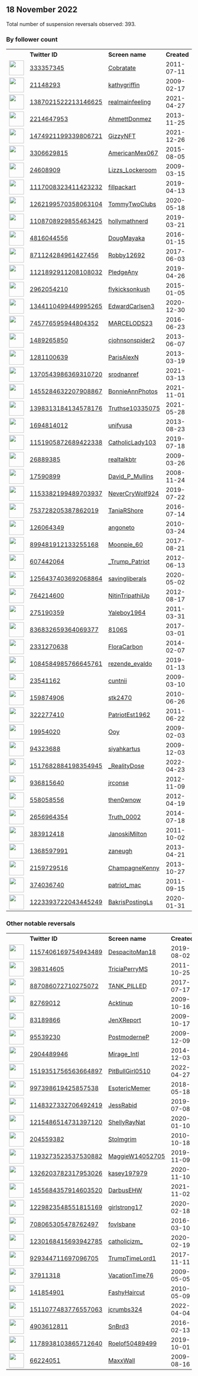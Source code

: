 
## 18 November 2022
Total number of suspension reversals observed: 393.

### By follower count
<table><tr><th></th><th align="left">Twitter ID</th><th align="left">Screen name</th>
<th align="left">Created</th><th align="left">Status</th><th align="left">Suspended</th><th align="left">Followers</th>
<tr><td><a href="https://pbs.twimg.com/profile_images/1593669202702999554/aQ7YTs2C_normal.jpg"><img src="https://pbs.twimg.com/profile_images/1593669202702999554/aQ7YTs2C_normal.jpg" width="40px" height="40px" align="center"/></a></td><td><a href="https://twitter.com/intent/user?user_id=333357345">333357345</a></td><td><a href="https://twitter.com/Cobratate">Cobratate</a></td><td>2011-07-11</td><td align="center"></td><td></td><td>4556628</td></tr>
<tr><td><a href="https://abs.twimg.com/sticky/default_profile_images/default_profile_normal.png"><img src="https://abs.twimg.com/sticky/default_profile_images/default_profile_normal.png" width="40px" height="40px" align="center"/></a></td><td><a href="https://twitter.com/intent/user?user_id=21148293">21148293</a></td><td><a href="https://twitter.com/kathygriffin">kathygriffin</a></td><td>2009-02-17</td><td align="center">🔒</td><td>2022-11-06</td><td>2057525</td></tr>
<tr><td><a href="https://pbs.twimg.com/profile_images/1605984969729376256/Rrv-8PKh_normal.jpg"><img src="https://pbs.twimg.com/profile_images/1605984969729376256/Rrv-8PKh_normal.jpg" width="40px" height="40px" align="center"/></a></td><td><a href="https://twitter.com/intent/user?user_id=1387021522213146625">1387021522213146625</a></td><td><a href="https://twitter.com/realmainfeeling">realmainfeeling</a></td><td>2021-04-27</td><td align="center"></td><td>2022-11-14</td><td>149708</td></tr>
<tr><td><a href="https://pbs.twimg.com/profile_images/1504167119587622916/jaQhbOOD_normal.jpg"><img src="https://pbs.twimg.com/profile_images/1504167119587622916/jaQhbOOD_normal.jpg" width="40px" height="40px" align="center"/></a></td><td><a href="https://twitter.com/intent/user?user_id=2214647953">2214647953</a></td><td><a href="https://twitter.com/AhmettDonmez">AhmettDonmez</a></td><td>2013-11-25</td><td align="center"></td><td>2022-03-30</td><td>146347</td></tr>
<tr><td><a href="https://pbs.twimg.com/profile_images/1610866330244112388/3GO3RU42_normal.jpg"><img src="https://pbs.twimg.com/profile_images/1610866330244112388/3GO3RU42_normal.jpg" width="40px" height="40px" align="center"/></a></td><td><a href="https://twitter.com/intent/user?user_id=1474921199339806721">1474921199339806721</a></td><td><a href="https://twitter.com/GizzyNFT">GizzyNFT</a></td><td>2021-12-26</td><td align="center"></td><td>2022-06-06</td><td>101453</td></tr>
<tr><td><a href="https://pbs.twimg.com/profile_images/974451029507899392/-jEgXNMw_normal.jpg"><img src="https://pbs.twimg.com/profile_images/974451029507899392/-jEgXNMw_normal.jpg" width="40px" height="40px" align="center"/></a></td><td><a href="https://twitter.com/intent/user?user_id=3306629815">3306629815</a></td><td><a href="https://twitter.com/AmericanMex067">AmericanMex067</a></td><td>2015-08-05</td><td align="center"></td><td></td><td>41933</td></tr>
<tr><td><a href="https://pbs.twimg.com/profile_images/1612829673737666561/yfYE20xz_normal.jpg"><img src="https://pbs.twimg.com/profile_images/1612829673737666561/yfYE20xz_normal.jpg" width="40px" height="40px" align="center"/></a></td><td><a href="https://twitter.com/intent/user?user_id=24608909">24608909</a></td><td><a href="https://twitter.com/Lizzs_Lockeroom">Lizzs_Lockeroom</a></td><td>2009-03-15</td><td align="center"></td><td></td><td>33511</td></tr>
<tr><td><a href="https://pbs.twimg.com/profile_images/1592795863260495872/CAwikP2S_normal.jpg"><img src="https://pbs.twimg.com/profile_images/1592795863260495872/CAwikP2S_normal.jpg" width="40px" height="40px" align="center"/></a></td><td><a href="https://twitter.com/intent/user?user_id=1117008323411423232">1117008323411423232</a></td><td><a href="https://twitter.com/fillpackart">fillpackart</a></td><td>2019-04-13</td><td align="center"></td><td>2022-08-28</td><td>23717</td></tr>
<tr><td><a href="https://pbs.twimg.com/profile_images/1529968929057169417/AUBH7e_Z_normal.jpg"><img src="https://pbs.twimg.com/profile_images/1529968929057169417/AUBH7e_Z_normal.jpg" width="40px" height="40px" align="center"/></a></td><td><a href="https://twitter.com/intent/user?user_id=1262199570358063104">1262199570358063104</a></td><td><a href="https://twitter.com/TommyTwoClubs">TommyTwoClubs</a></td><td>2020-05-18</td><td align="center"></td><td>2022-11-12</td><td>15758</td></tr>
<tr><td><a href="https://pbs.twimg.com/profile_images/1593633869680484354/GEdp-5pH_normal.jpg"><img src="https://pbs.twimg.com/profile_images/1593633869680484354/GEdp-5pH_normal.jpg" width="40px" height="40px" align="center"/></a></td><td><a href="https://twitter.com/intent/user?user_id=1108708929855463425">1108708929855463425</a></td><td><a href="https://twitter.com/hollymathnerd">hollymathnerd</a></td><td>2019-03-21</td><td align="center"></td><td>2022-10-29</td><td>15519</td></tr>
<tr><td><a href="https://pbs.twimg.com/profile_images/1595343641987407874/6TZaY_G6_normal.jpg"><img src="https://pbs.twimg.com/profile_images/1595343641987407874/6TZaY_G6_normal.jpg" width="40px" height="40px" align="center"/></a></td><td><a href="https://twitter.com/intent/user?user_id=4816044556">4816044556</a></td><td><a href="https://twitter.com/DougMayaka">DougMayaka</a></td><td>2016-01-15</td><td align="center"></td><td></td><td>14232</td></tr>
<tr><td><a href="https://pbs.twimg.com/profile_images/880063666942611456/uSzxct5n_normal.jpg"><img src="https://pbs.twimg.com/profile_images/880063666942611456/uSzxct5n_normal.jpg" width="40px" height="40px" align="center"/></a></td><td><a href="https://twitter.com/intent/user?user_id=871124284961427456">871124284961427456</a></td><td><a href="https://twitter.com/Robby12692">Robby12692</a></td><td>2017-06-03</td><td align="center"></td><td>2022-10-29</td><td>9939</td></tr>
<tr><td><a href="https://pbs.twimg.com/profile_images/1121893925705388032/0l5UdrdW_normal.jpg"><img src="https://pbs.twimg.com/profile_images/1121893925705388032/0l5UdrdW_normal.jpg" width="40px" height="40px" align="center"/></a></td><td><a href="https://twitter.com/intent/user?user_id=1121892911208108032">1121892911208108032</a></td><td><a href="https://twitter.com/PledgeAny">PledgeAny</a></td><td>2019-04-26</td><td align="center"></td><td>2022-11-09</td><td>9270</td></tr>
<tr><td><a href="https://pbs.twimg.com/profile_images/552172052531412992/Mbg2zceP_normal.jpeg"><img src="https://pbs.twimg.com/profile_images/552172052531412992/Mbg2zceP_normal.jpeg" width="40px" height="40px" align="center"/></a></td><td><a href="https://twitter.com/intent/user?user_id=2962054210">2962054210</a></td><td><a href="https://twitter.com/flykicksonkush">flykicksonkush</a></td><td>2015-01-05</td><td align="center"></td><td>2022-09-18</td><td>8314</td></tr>
<tr><td><a href="https://pbs.twimg.com/profile_images/1602039542315458561/4VTXtRxd_normal.jpg"><img src="https://pbs.twimg.com/profile_images/1602039542315458561/4VTXtRxd_normal.jpg" width="40px" height="40px" align="center"/></a></td><td><a href="https://twitter.com/intent/user?user_id=1344110499449995265">1344110499449995265</a></td><td><a href="https://twitter.com/EdwardCarlsen3">EdwardCarlsen3</a></td><td>2020-12-30</td><td align="center"></td><td>2022-10-29</td><td>7451</td></tr>
<tr><td><a href="https://pbs.twimg.com/profile_images/1295584422339719168/t1Su_g53_normal.jpg"><img src="https://pbs.twimg.com/profile_images/1295584422339719168/t1Su_g53_normal.jpg" width="40px" height="40px" align="center"/></a></td><td><a href="https://twitter.com/intent/user?user_id=745776595944804352">745776595944804352</a></td><td><a href="https://twitter.com/MARCELODS23">MARCELODS23</a></td><td>2016-06-23</td><td align="center"></td><td>2022-05-14</td><td>7224</td></tr>
<tr><td><a href="https://pbs.twimg.com/profile_images/1280859087903903746/56N2nJTt_normal.jpg"><img src="https://pbs.twimg.com/profile_images/1280859087903903746/56N2nJTt_normal.jpg" width="40px" height="40px" align="center"/></a></td><td><a href="https://twitter.com/intent/user?user_id=1489265850">1489265850</a></td><td><a href="https://twitter.com/cjohnsonspider2">cjohnsonspider2</a></td><td>2013-06-07</td><td align="center"></td><td></td><td>7118</td></tr>
<tr><td><a href="https://pbs.twimg.com/profile_images/1535193523389181954/sU9n0XO9_normal.jpg"><img src="https://pbs.twimg.com/profile_images/1535193523389181954/sU9n0XO9_normal.jpg" width="40px" height="40px" align="center"/></a></td><td><a href="https://twitter.com/intent/user?user_id=1281100639">1281100639</a></td><td><a href="https://twitter.com/ParisAlexN">ParisAlexN</a></td><td>2013-03-19</td><td align="center">🚫</td><td>2022-11-13</td><td>6454</td></tr>
<tr><td><a href="https://pbs.twimg.com/profile_images/1590386773603090432/nHrMrsmx_normal.jpg"><img src="https://pbs.twimg.com/profile_images/1590386773603090432/nHrMrsmx_normal.jpg" width="40px" height="40px" align="center"/></a></td><td><a href="https://twitter.com/intent/user?user_id=1370543986369310720">1370543986369310720</a></td><td><a href="https://twitter.com/srodnanref">srodnanref</a></td><td>2021-03-13</td><td align="center">🔒👋</td><td>2022-10-09</td><td>4910</td></tr>
<tr><td><a href="https://pbs.twimg.com/profile_images/1552790160584097792/H-3lCmry_normal.jpg"><img src="https://pbs.twimg.com/profile_images/1552790160584097792/H-3lCmry_normal.jpg" width="40px" height="40px" align="center"/></a></td><td><a href="https://twitter.com/intent/user?user_id=1455284632207908867">1455284632207908867</a></td><td><a href="https://twitter.com/BonnieAnnPhotos">BonnieAnnPhotos</a></td><td>2021-11-01</td><td align="center"></td><td>2022-11-01</td><td>4679</td></tr>
<tr><td><a href="https://pbs.twimg.com/profile_images/1467861282967674890/U0TjSPu3_normal.jpg"><img src="https://pbs.twimg.com/profile_images/1467861282967674890/U0TjSPu3_normal.jpg" width="40px" height="40px" align="center"/></a></td><td><a href="https://twitter.com/intent/user?user_id=1398313184134578176">1398313184134578176</a></td><td><a href="https://twitter.com/Truthse10335075">Truthse10335075</a></td><td>2021-05-28</td><td align="center"></td><td>2022-11-14</td><td>4466</td></tr>
<tr><td><a href="https://pbs.twimg.com/profile_images/840569302843453440/-AS-MSRa_normal.jpg"><img src="https://pbs.twimg.com/profile_images/840569302843453440/-AS-MSRa_normal.jpg" width="40px" height="40px" align="center"/></a></td><td><a href="https://twitter.com/intent/user?user_id=1694814012">1694814012</a></td><td><a href="https://twitter.com/unifyusa">unifyusa</a></td><td>2013-08-23</td><td align="center"></td><td>2022-10-29</td><td>4152</td></tr>
<tr><td><a href="https://pbs.twimg.com/profile_images/1151906634614149125/boUYbNQs_normal.jpg"><img src="https://pbs.twimg.com/profile_images/1151906634614149125/boUYbNQs_normal.jpg" width="40px" height="40px" align="center"/></a></td><td><a href="https://twitter.com/intent/user?user_id=1151905872689422338">1151905872689422338</a></td><td><a href="https://twitter.com/CatholicLady103">CatholicLady103</a></td><td>2019-07-18</td><td align="center"></td><td>2022-05-16</td><td>4080</td></tr>
<tr><td><a href="https://pbs.twimg.com/profile_images/1598013253623357441/gERpG6J4_normal.jpg"><img src="https://pbs.twimg.com/profile_images/1598013253623357441/gERpG6J4_normal.jpg" width="40px" height="40px" align="center"/></a></td><td><a href="https://twitter.com/intent/user?user_id=26889385">26889385</a></td><td><a href="https://twitter.com/realtalkbtr">realtalkbtr</a></td><td>2009-03-26</td><td align="center"></td><td></td><td>4019</td></tr>
<tr><td><a href="https://pbs.twimg.com/profile_images/1349110560403685376/MYcodWwC_normal.jpg"><img src="https://pbs.twimg.com/profile_images/1349110560403685376/MYcodWwC_normal.jpg" width="40px" height="40px" align="center"/></a></td><td><a href="https://twitter.com/intent/user?user_id=17590899">17590899</a></td><td><a href="https://twitter.com/David_P_Mullins">David_P_Mullins</a></td><td>2008-11-24</td><td align="center"></td><td>2022-10-29</td><td>3712</td></tr>
<tr><td><a href="https://pbs.twimg.com/profile_images/1329129864222404619/iGou10tw_normal.jpg"><img src="https://pbs.twimg.com/profile_images/1329129864222404619/iGou10tw_normal.jpg" width="40px" height="40px" align="center"/></a></td><td><a href="https://twitter.com/intent/user?user_id=1153382199489703937">1153382199489703937</a></td><td><a href="https://twitter.com/NeverCryWolf924">NeverCryWolf924</a></td><td>2019-07-22</td><td align="center"></td><td>2022-10-29</td><td>3582</td></tr>
<tr><td><a href="https://pbs.twimg.com/profile_images/849408609175908353/aVyqenA1_normal.jpg"><img src="https://pbs.twimg.com/profile_images/849408609175908353/aVyqenA1_normal.jpg" width="40px" height="40px" align="center"/></a></td><td><a href="https://twitter.com/intent/user?user_id=753728205387862019">753728205387862019</a></td><td><a href="https://twitter.com/TaniaRShore">TaniaRShore</a></td><td>2016-07-14</td><td align="center"></td><td></td><td>3461</td></tr>
<tr><td><a href="https://pbs.twimg.com/profile_images/1519820792120418307/pmr1ZiZn_normal.jpg"><img src="https://pbs.twimg.com/profile_images/1519820792120418307/pmr1ZiZn_normal.jpg" width="40px" height="40px" align="center"/></a></td><td><a href="https://twitter.com/intent/user?user_id=126064349">126064349</a></td><td><a href="https://twitter.com/angoneto">angoneto</a></td><td>2010-03-24</td><td align="center"></td><td>2022-09-10</td><td>3396</td></tr>
<tr><td><a href="https://pbs.twimg.com/profile_images/1542835888526434304/i4LyfdCW_normal.jpg"><img src="https://pbs.twimg.com/profile_images/1542835888526434304/i4LyfdCW_normal.jpg" width="40px" height="40px" align="center"/></a></td><td><a href="https://twitter.com/intent/user?user_id=899481912133255168">899481912133255168</a></td><td><a href="https://twitter.com/Moonpie_60">Moonpie_60</a></td><td>2017-08-21</td><td align="center"></td><td>2022-10-29</td><td>3200</td></tr>
<tr><td><a href="https://pbs.twimg.com/profile_images/1355974972548796419/nhAHica2_normal.jpg"><img src="https://pbs.twimg.com/profile_images/1355974972548796419/nhAHica2_normal.jpg" width="40px" height="40px" align="center"/></a></td><td><a href="https://twitter.com/intent/user?user_id=607442064">607442064</a></td><td><a href="https://twitter.com/_Trump_Patriot">_Trump_Patriot</a></td><td>2012-06-13</td><td align="center"></td><td>2022-10-29</td><td>3173</td></tr>
<tr><td><a href="https://pbs.twimg.com/profile_images/1256437577818632193/Nn8wpZy5_normal.jpg"><img src="https://pbs.twimg.com/profile_images/1256437577818632193/Nn8wpZy5_normal.jpg" width="40px" height="40px" align="center"/></a></td><td><a href="https://twitter.com/intent/user?user_id=1256437403692068864">1256437403692068864</a></td><td><a href="https://twitter.com/savingliberals">savingliberals</a></td><td>2020-05-02</td><td align="center"></td><td>2022-10-29</td><td>3166</td></tr>
<tr><td><a href="https://pbs.twimg.com/profile_images/1598679761672605697/ahgsEHvs_normal.jpg"><img src="https://pbs.twimg.com/profile_images/1598679761672605697/ahgsEHvs_normal.jpg" width="40px" height="40px" align="center"/></a></td><td><a href="https://twitter.com/intent/user?user_id=764214600">764214600</a></td><td><a href="https://twitter.com/NitinTripathiUp">NitinTripathiUp</a></td><td>2012-08-17</td><td align="center"></td><td>2022-06-19</td><td>2871</td></tr>
<tr><td><a href="https://pbs.twimg.com/profile_images/1055764014079373312/r1aSNPn1_normal.jpg"><img src="https://pbs.twimg.com/profile_images/1055764014079373312/r1aSNPn1_normal.jpg" width="40px" height="40px" align="center"/></a></td><td><a href="https://twitter.com/intent/user?user_id=275190359">275190359</a></td><td><a href="https://twitter.com/Yaleboy1964">Yaleboy1964</a></td><td>2011-03-31</td><td align="center"></td><td>2022-05-11</td><td>2808</td></tr>
<tr><td><a href="https://pbs.twimg.com/profile_images/1587320386299269120/a9CU1MGc_normal.jpg"><img src="https://pbs.twimg.com/profile_images/1587320386299269120/a9CU1MGc_normal.jpg" width="40px" height="40px" align="center"/></a></td><td><a href="https://twitter.com/intent/user?user_id=836832659364069377">836832659364069377</a></td><td><a href="https://twitter.com/8106S">8106S</a></td><td>2017-03-01</td><td align="center"></td><td></td><td>2789</td></tr>
<tr><td><a href="https://pbs.twimg.com/profile_images/1195880683287171072/tbi18IQh_normal.jpg"><img src="https://pbs.twimg.com/profile_images/1195880683287171072/tbi18IQh_normal.jpg" width="40px" height="40px" align="center"/></a></td><td><a href="https://twitter.com/intent/user?user_id=2331270638">2331270638</a></td><td><a href="https://twitter.com/FloraCarbon">FloraCarbon</a></td><td>2014-02-07</td><td align="center"></td><td>2022-10-29</td><td>2733</td></tr>
<tr><td><a href="https://pbs.twimg.com/profile_images/1240244589811896320/9Qrbe8O4_normal.jpg"><img src="https://pbs.twimg.com/profile_images/1240244589811896320/9Qrbe8O4_normal.jpg" width="40px" height="40px" align="center"/></a></td><td><a href="https://twitter.com/intent/user?user_id=1084584985766645761">1084584985766645761</a></td><td><a href="https://twitter.com/rezende_evaldo">rezende_evaldo</a></td><td>2019-01-13</td><td align="center"></td><td>2022-02-20</td><td>2708</td></tr>
<tr><td><a href="https://pbs.twimg.com/profile_images/1206805612702494720/J5NewV7p_normal.jpg"><img src="https://pbs.twimg.com/profile_images/1206805612702494720/J5NewV7p_normal.jpg" width="40px" height="40px" align="center"/></a></td><td><a href="https://twitter.com/intent/user?user_id=23541162">23541162</a></td><td><a href="https://twitter.com/cuntnii">cuntnii</a></td><td>2009-03-10</td><td align="center"></td><td></td><td>2705</td></tr>
<tr><td><a href="https://pbs.twimg.com/profile_images/1126295898600951809/rhAw9tYk_normal.png"><img src="https://pbs.twimg.com/profile_images/1126295898600951809/rhAw9tYk_normal.png" width="40px" height="40px" align="center"/></a></td><td><a href="https://twitter.com/intent/user?user_id=159874906">159874906</a></td><td><a href="https://twitter.com/stk2470">stk2470</a></td><td>2010-06-26</td><td align="center"></td><td></td><td>2403</td></tr>
<tr><td><a href="https://pbs.twimg.com/profile_images/1469346923479973906/tDe7eyuO_normal.jpg"><img src="https://pbs.twimg.com/profile_images/1469346923479973906/tDe7eyuO_normal.jpg" width="40px" height="40px" align="center"/></a></td><td><a href="https://twitter.com/intent/user?user_id=322277410">322277410</a></td><td><a href="https://twitter.com/PatriotEst1962">PatriotEst1962</a></td><td>2011-06-22</td><td align="center">🚫</td><td>2022-10-26</td><td>2369</td></tr>
<tr><td><a href="https://pbs.twimg.com/profile_images/1600773501404823553/U3ZK5aOf_normal.jpg"><img src="https://pbs.twimg.com/profile_images/1600773501404823553/U3ZK5aOf_normal.jpg" width="40px" height="40px" align="center"/></a></td><td><a href="https://twitter.com/intent/user?user_id=19954020">19954020</a></td><td><a href="https://twitter.com/Ooy">Ooy</a></td><td>2009-02-03</td><td align="center"></td><td></td><td>2250</td></tr>
<tr><td><a href="https://pbs.twimg.com/profile_images/1605519404640325634/CjTgSJdF_normal.jpg"><img src="https://pbs.twimg.com/profile_images/1605519404640325634/CjTgSJdF_normal.jpg" width="40px" height="40px" align="center"/></a></td><td><a href="https://twitter.com/intent/user?user_id=94323688">94323688</a></td><td><a href="https://twitter.com/siyahkartus">siyahkartus</a></td><td>2009-12-03</td><td align="center"></td><td></td><td>2224</td></tr>
<tr><td><a href="https://pbs.twimg.com/profile_images/1517694599686369280/sl5_ghPn_normal.jpg"><img src="https://pbs.twimg.com/profile_images/1517694599686369280/sl5_ghPn_normal.jpg" width="40px" height="40px" align="center"/></a></td><td><a href="https://twitter.com/intent/user?user_id=1517682884198354945">1517682884198354945</a></td><td><a href="https://twitter.com/_RealityDose">_RealityDose</a></td><td>2022-04-23</td><td align="center"></td><td>2022-10-28</td><td>2219</td></tr>
<tr><td><a href="https://pbs.twimg.com/profile_images/412816179871625216/B4JDMmnd_normal.jpeg"><img src="https://pbs.twimg.com/profile_images/412816179871625216/B4JDMmnd_normal.jpeg" width="40px" height="40px" align="center"/></a></td><td><a href="https://twitter.com/intent/user?user_id=936815640">936815640</a></td><td><a href="https://twitter.com/jrconse">jrconse</a></td><td>2012-11-09</td><td align="center">🚫</td><td></td><td>2192</td></tr>
<tr><td><a href="https://pbs.twimg.com/profile_images/1604736425353781250/sKC1TrX7_normal.jpg"><img src="https://pbs.twimg.com/profile_images/1604736425353781250/sKC1TrX7_normal.jpg" width="40px" height="40px" align="center"/></a></td><td><a href="https://twitter.com/intent/user?user_id=558058556">558058556</a></td><td><a href="https://twitter.com/then0wnow">then0wnow</a></td><td>2012-04-19</td><td align="center"></td><td></td><td>2173</td></tr>
<tr><td><a href="https://pbs.twimg.com/profile_images/824696583652540416/hmTUxmUo_normal.jpg"><img src="https://pbs.twimg.com/profile_images/824696583652540416/hmTUxmUo_normal.jpg" width="40px" height="40px" align="center"/></a></td><td><a href="https://twitter.com/intent/user?user_id=2656964354">2656964354</a></td><td><a href="https://twitter.com/Truth_0002">Truth_0002</a></td><td>2014-07-18</td><td align="center"></td><td></td><td>2126</td></tr>
<tr><td><a href="https://pbs.twimg.com/profile_images/1247371759646658562/tVwo2dhj_normal.jpg"><img src="https://pbs.twimg.com/profile_images/1247371759646658562/tVwo2dhj_normal.jpg" width="40px" height="40px" align="center"/></a></td><td><a href="https://twitter.com/intent/user?user_id=383912418">383912418</a></td><td><a href="https://twitter.com/JanoskiMilton">JanoskiMilton</a></td><td>2011-10-02</td><td align="center"></td><td></td><td>2112</td></tr>
<tr><td><a href="https://pbs.twimg.com/profile_images/1553948301187112960/iC_XlWM__normal.jpg"><img src="https://pbs.twimg.com/profile_images/1553948301187112960/iC_XlWM__normal.jpg" width="40px" height="40px" align="center"/></a></td><td><a href="https://twitter.com/intent/user?user_id=1368597991">1368597991</a></td><td><a href="https://twitter.com/zaneugh">zaneugh</a></td><td>2013-04-21</td><td align="center"></td><td></td><td>2106</td></tr>
<tr><td><a href="https://pbs.twimg.com/profile_images/1604425717919252481/e_4Dcf2t_normal.jpg"><img src="https://pbs.twimg.com/profile_images/1604425717919252481/e_4Dcf2t_normal.jpg" width="40px" height="40px" align="center"/></a></td><td><a href="https://twitter.com/intent/user?user_id=2159729516">2159729516</a></td><td><a href="https://twitter.com/ChampagneKenny">ChampagneKenny</a></td><td>2013-10-27</td><td align="center"></td><td></td><td>2042</td></tr>
<tr><td><a href="https://pbs.twimg.com/profile_images/1344407930444140544/ztzhoVY7_normal.jpg"><img src="https://pbs.twimg.com/profile_images/1344407930444140544/ztzhoVY7_normal.jpg" width="40px" height="40px" align="center"/></a></td><td><a href="https://twitter.com/intent/user?user_id=374036740">374036740</a></td><td><a href="https://twitter.com/patriot_mac">patriot_mac</a></td><td>2011-09-15</td><td align="center"></td><td></td><td>2005</td></tr>
<tr><td><a href="https://pbs.twimg.com/profile_images/1593690122767241217/Ykftk3nJ_normal.jpg"><img src="https://pbs.twimg.com/profile_images/1593690122767241217/Ykftk3nJ_normal.jpg" width="40px" height="40px" align="center"/></a></td><td><a href="https://twitter.com/intent/user?user_id=1223393722043445249">1223393722043445249</a></td><td><a href="https://twitter.com/BakrisPostingLs">BakrisPostingLs</a></td><td>2020-01-31</td><td align="center"></td><td>2022-10-30</td><td>1985</td></tr>
</table>

### Other notable reversals
<table><tr><th></th><th align="left">Twitter ID</th><th align="left">Screen name</th>
<th align="left">Created</th><th align="left">Status</th><th align="left">Suspended</th><th align="left">Followers</th>
<tr><td><a href="https://pbs.twimg.com/profile_images/1602891951518498817/D5wNltI3_normal.jpg"><img src="https://pbs.twimg.com/profile_images/1602891951518498817/D5wNltI3_normal.jpg" width="40px" height="40px" align="center"/></a></td><td><a href="https://twitter.com/intent/user?user_id=1157406169754943489">1157406169754943489</a></td><td><a href="https://twitter.com/DespacitoMan18">DespacitoMan18</a></td><td>2019-08-02</td><td align="center">👋</td><td>2022-08-30</td><td>110</td></tr>
<tr><td><a href="https://pbs.twimg.com/profile_images/1022924318844567553/zSZfJ2c4_normal.jpg"><img src="https://pbs.twimg.com/profile_images/1022924318844567553/zSZfJ2c4_normal.jpg" width="40px" height="40px" align="center"/></a></td><td><a href="https://twitter.com/intent/user?user_id=398314605">398314605</a></td><td><a href="https://twitter.com/TriciaPerryMS">TriciaPerryMS</a></td><td>2011-10-25</td><td align="center"></td><td>2022-10-29</td><td>843</td></tr>
<tr><td><a href="https://pbs.twimg.com/profile_images/1495871340984909826/PiFg7Udo_normal.jpg"><img src="https://pbs.twimg.com/profile_images/1495871340984909826/PiFg7Udo_normal.jpg" width="40px" height="40px" align="center"/></a></td><td><a href="https://twitter.com/intent/user?user_id=887086072710275072">887086072710275072</a></td><td><a href="https://twitter.com/TANK_PILLED">TANK_PILLED</a></td><td>2017-07-17</td><td align="center"></td><td>2022-08-16</td><td>220</td></tr>
<tr><td><a href="https://pbs.twimg.com/profile_images/1613280257158660101/tDTMYr0c_normal.jpg"><img src="https://pbs.twimg.com/profile_images/1613280257158660101/tDTMYr0c_normal.jpg" width="40px" height="40px" align="center"/></a></td><td><a href="https://twitter.com/intent/user?user_id=82769012">82769012</a></td><td><a href="https://twitter.com/Acktinup">Acktinup</a></td><td>2009-10-16</td><td align="center"></td><td>2022-10-29</td><td>702</td></tr>
<tr><td><a href="https://pbs.twimg.com/profile_images/1597674389406982151/O9Db_TYI_normal.jpg"><img src="https://pbs.twimg.com/profile_images/1597674389406982151/O9Db_TYI_normal.jpg" width="40px" height="40px" align="center"/></a></td><td><a href="https://twitter.com/intent/user?user_id=83189866">83189866</a></td><td><a href="https://twitter.com/JenXReport">JenXReport</a></td><td>2009-10-17</td><td align="center"></td><td></td><td>1600</td></tr>
<tr><td><a href="https://pbs.twimg.com/profile_images/1171480404966006785/cgRyIHGE_normal.jpg"><img src="https://pbs.twimg.com/profile_images/1171480404966006785/cgRyIHGE_normal.jpg" width="40px" height="40px" align="center"/></a></td><td><a href="https://twitter.com/intent/user?user_id=95539230">95539230</a></td><td><a href="https://twitter.com/PostmoderneP">PostmoderneP</a></td><td>2009-12-09</td><td align="center"></td><td>2022-11-14</td><td>346</td></tr>
<tr><td><a href="https://pbs.twimg.com/profile_images/540290989873963008/7O65GfrT_normal.jpeg"><img src="https://pbs.twimg.com/profile_images/540290989873963008/7O65GfrT_normal.jpeg" width="40px" height="40px" align="center"/></a></td><td><a href="https://twitter.com/intent/user?user_id=2904489946">2904489946</a></td><td><a href="https://twitter.com/Mirage_Intl">Mirage_Intl</a></td><td>2014-12-03</td><td align="center">🔒</td><td>2022-11-02</td><td>1325</td></tr>
<tr><td><a href="https://pbs.twimg.com/profile_images/1519364290108657666/BfClzRNG_normal.jpg"><img src="https://pbs.twimg.com/profile_images/1519364290108657666/BfClzRNG_normal.jpg" width="40px" height="40px" align="center"/></a></td><td><a href="https://twitter.com/intent/user?user_id=1519351756563664897">1519351756563664897</a></td><td><a href="https://twitter.com/PitBullGirl0510">PitBullGirl0510</a></td><td>2022-04-27</td><td align="center"></td><td>2022-11-13</td><td>664</td></tr>
<tr><td><a href="https://pbs.twimg.com/profile_images/1290740808157667331/JmTqzndT_normal.jpg"><img src="https://pbs.twimg.com/profile_images/1290740808157667331/JmTqzndT_normal.jpg" width="40px" height="40px" align="center"/></a></td><td><a href="https://twitter.com/intent/user?user_id=997398619425857538">997398619425857538</a></td><td><a href="https://twitter.com/EsotericMemer">EsotericMemer</a></td><td>2018-05-18</td><td align="center"></td><td>2022-11-14</td><td>284</td></tr>
<tr><td><a href="https://pbs.twimg.com/profile_images/1257220860102017026/B5v2AzE5_normal.jpg"><img src="https://pbs.twimg.com/profile_images/1257220860102017026/B5v2AzE5_normal.jpg" width="40px" height="40px" align="center"/></a></td><td><a href="https://twitter.com/intent/user?user_id=1148327332706492419">1148327332706492419</a></td><td><a href="https://twitter.com/JessRabid">JessRabid</a></td><td>2019-07-08</td><td align="center"></td><td>2022-10-29</td><td>623</td></tr>
<tr><td><a href="https://pbs.twimg.com/profile_images/1215487404905259008/N2Gkf8Y5_normal.jpg"><img src="https://pbs.twimg.com/profile_images/1215487404905259008/N2Gkf8Y5_normal.jpg" width="40px" height="40px" align="center"/></a></td><td><a href="https://twitter.com/intent/user?user_id=1215486514731397120">1215486514731397120</a></td><td><a href="https://twitter.com/ShellyRayNat">ShellyRayNat</a></td><td>2020-01-10</td><td align="center"></td><td>2022-10-29</td><td>357</td></tr>
<tr><td><a href="https://pbs.twimg.com/profile_images/1270444170168188928/aqsVP1Wl_normal.jpg"><img src="https://pbs.twimg.com/profile_images/1270444170168188928/aqsVP1Wl_normal.jpg" width="40px" height="40px" align="center"/></a></td><td><a href="https://twitter.com/intent/user?user_id=204559382">204559382</a></td><td><a href="https://twitter.com/Stolmgrim">Stolmgrim</a></td><td>2010-10-18</td><td align="center"></td><td>2022-11-14</td><td>18</td></tr>
<tr><td><a href="https://pbs.twimg.com/profile_images/1248158415093821440/8m9KDCo3_normal.jpg"><img src="https://pbs.twimg.com/profile_images/1248158415093821440/8m9KDCo3_normal.jpg" width="40px" height="40px" align="center"/></a></td><td><a href="https://twitter.com/intent/user?user_id=1193273523537530882">1193273523537530882</a></td><td><a href="https://twitter.com/MaggieW14052705">MaggieW14052705</a></td><td>2019-11-09</td><td align="center"></td><td>2022-10-29</td><td>1071</td></tr>
<tr><td><a href="https://pbs.twimg.com/profile_images/1405631896374157323/l-f4mYH0_normal.jpg"><img src="https://pbs.twimg.com/profile_images/1405631896374157323/l-f4mYH0_normal.jpg" width="40px" height="40px" align="center"/></a></td><td><a href="https://twitter.com/intent/user?user_id=1326203782317953026">1326203782317953026</a></td><td><a href="https://twitter.com/kasey197979">kasey197979</a></td><td>2020-11-10</td><td align="center"></td><td>2022-10-29</td><td>828</td></tr>
<tr><td><a href="https://pbs.twimg.com/profile_images/1514118943040016386/E1f5WUuL_normal.jpg"><img src="https://pbs.twimg.com/profile_images/1514118943040016386/E1f5WUuL_normal.jpg" width="40px" height="40px" align="center"/></a></td><td><a href="https://twitter.com/intent/user?user_id=1455684357914603520">1455684357914603520</a></td><td><a href="https://twitter.com/DarbusEHW">DarbusEHW</a></td><td>2021-11-02</td><td align="center"></td><td>2022-08-24</td><td>28</td></tr>
<tr><td><a href="https://abs.twimg.com/sticky/default_profile_images/default_profile_normal.png"><img src="https://abs.twimg.com/sticky/default_profile_images/default_profile_normal.png" width="40px" height="40px" align="center"/></a></td><td><a href="https://twitter.com/intent/user?user_id=1229823548551815169">1229823548551815169</a></td><td><a href="https://twitter.com/girlstrong17">girlstrong17</a></td><td>2020-02-18</td><td align="center"></td><td>2022-11-16</td><td>110</td></tr>
<tr><td><a href="https://pbs.twimg.com/profile_images/708070856002506754/xcgEVOUQ_normal.jpg"><img src="https://pbs.twimg.com/profile_images/708070856002506754/xcgEVOUQ_normal.jpg" width="40px" height="40px" align="center"/></a></td><td><a href="https://twitter.com/intent/user?user_id=708065305478762497">708065305478762497</a></td><td><a href="https://twitter.com/fovlsbane">fovlsbane</a></td><td>2016-03-10</td><td align="center"></td><td></td><td>135</td></tr>
<tr><td><a href="https://pbs.twimg.com/profile_images/1602737547398025217/_n5v6SSn_normal.jpg"><img src="https://pbs.twimg.com/profile_images/1602737547398025217/_n5v6SSn_normal.jpg" width="40px" height="40px" align="center"/></a></td><td><a href="https://twitter.com/intent/user?user_id=1230168415693942785">1230168415693942785</a></td><td><a href="https://twitter.com/catholicizm_">catholicizm_</a></td><td>2020-02-19</td><td align="center"></td><td>2022-07-07</td><td>1950</td></tr>
<tr><td><a href="https://pbs.twimg.com/profile_images/1326168792519610370/5-Tmu3RY_normal.jpg"><img src="https://pbs.twimg.com/profile_images/1326168792519610370/5-Tmu3RY_normal.jpg" width="40px" height="40px" align="center"/></a></td><td><a href="https://twitter.com/intent/user?user_id=929344711697096705">929344711697096705</a></td><td><a href="https://twitter.com/TrumpTimeLord1">TrumpTimeLord1</a></td><td>2017-11-11</td><td align="center">🚫</td><td></td><td>23</td></tr>
<tr><td><a href="https://pbs.twimg.com/profile_images/1514944002050695176/994MZO8B_normal.jpg"><img src="https://pbs.twimg.com/profile_images/1514944002050695176/994MZO8B_normal.jpg" width="40px" height="40px" align="center"/></a></td><td><a href="https://twitter.com/intent/user?user_id=37911318">37911318</a></td><td><a href="https://twitter.com/VacationTime76">VacationTime76</a></td><td>2009-05-05</td><td align="center"></td><td>2022-10-29</td><td>417</td></tr>
<tr><td><a href="https://pbs.twimg.com/profile_images/1311931188995526656/jJlF2sfr_normal.jpg"><img src="https://pbs.twimg.com/profile_images/1311931188995526656/jJlF2sfr_normal.jpg" width="40px" height="40px" align="center"/></a></td><td><a href="https://twitter.com/intent/user?user_id=141854901">141854901</a></td><td><a href="https://twitter.com/FashyHaircut">FashyHaircut</a></td><td>2010-05-09</td><td align="center"></td><td>2022-11-14</td><td>221</td></tr>
<tr><td><a href="https://pbs.twimg.com/profile_images/1511077646859390987/Ql-nsFe4_normal.jpg"><img src="https://pbs.twimg.com/profile_images/1511077646859390987/Ql-nsFe4_normal.jpg" width="40px" height="40px" align="center"/></a></td><td><a href="https://twitter.com/intent/user?user_id=1511077483776557063">1511077483776557063</a></td><td><a href="https://twitter.com/jcrumbs324">jcrumbs324</a></td><td>2022-04-04</td><td align="center">🚫</td><td>2022-10-29</td><td>62</td></tr>
<tr><td><a href="https://pbs.twimg.com/profile_images/876310485364346881/MdvG_6pr_normal.jpg"><img src="https://pbs.twimg.com/profile_images/876310485364346881/MdvG_6pr_normal.jpg" width="40px" height="40px" align="center"/></a></td><td><a href="https://twitter.com/intent/user?user_id=4903612811">4903612811</a></td><td><a href="https://twitter.com/SnBrd3">SnBrd3</a></td><td>2016-02-13</td><td align="center">🚫</td><td></td><td>655</td></tr>
<tr><td><a href="https://pbs.twimg.com/profile_images/1215257119798308865/7REZEl-U_normal.jpg"><img src="https://pbs.twimg.com/profile_images/1215257119798308865/7REZEl-U_normal.jpg" width="40px" height="40px" align="center"/></a></td><td><a href="https://twitter.com/intent/user?user_id=1178938103865712640">1178938103865712640</a></td><td><a href="https://twitter.com/Roelof50489499">Roelof50489499</a></td><td>2019-10-01</td><td align="center"></td><td>2022-10-20</td><td>277</td></tr>
<tr><td><a href="https://pbs.twimg.com/profile_images/1521821773880303617/LZRFh6sK_normal.jpg"><img src="https://pbs.twimg.com/profile_images/1521821773880303617/LZRFh6sK_normal.jpg" width="40px" height="40px" align="center"/></a></td><td><a href="https://twitter.com/intent/user?user_id=66224051">66224051</a></td><td><a href="https://twitter.com/MaxxWall">MaxxWall</a></td><td>2009-08-16</td><td align="center"></td><td>2022-10-29</td><td>400</td></tr>
</table>
